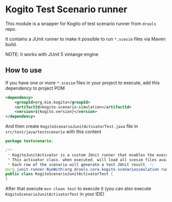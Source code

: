 Kogito Test Scenario runner
===========================

This module is a wrapper for Kogito of test scenario runner from `drools` repo.

It contains a JUnit runner to make it possible to run `*.scesim` files via Maven build.

NOTE: it works with JUnit 5 vintange engine

How to use
----------

If you have one or more `*.scesim` files in your project to execute, add this dependency to project POM

```xml
<dependency>
    <groupId>org.kie.kogito</groupId>
    <artifactId>kogito-scenario-simulation</artifactId>
    <version>${kogito.version}</version>
</dependency>
```

And then create `KogitoScenarioJunitActivatorTest.java` file in `src/test/java/testscenario` with this content

```java
package testscenario;

/**
 * KogitoJunitActivator is a custom JUnit runner that enables the execution of Test Scenario files (*.scesim).
 * This activator class, when executed, will load all scesim files available in the project and run them.
 * Each row of the scenario will generate a test JUnit result. */
@org.junit.runner.RunWith(org.drools.core.kogito.scenariosimulation.runner.KogitoJunitActivator.class)
public class KogitoScenarioJunitActivatorTest {
}
```

After that execute `mvn clean test` to execute it (you can also execute `KogitoScenarioJunitActivatorTest` in your IDE)